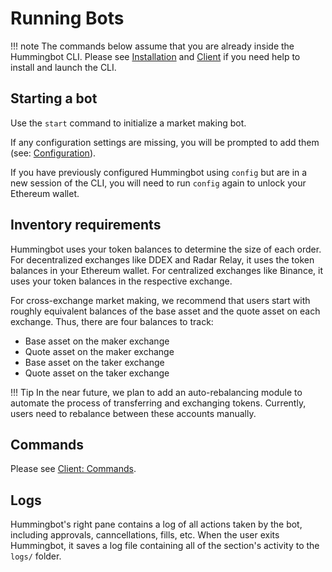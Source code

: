 # Running Bots

!!! note
    The commands below assume that you are already inside the Hummingbot CLI. Please see [Installation](/installation) and [Client](/client) if you need help to install and launch the CLI.

## Starting a bot

Use the `start` command to initialize a market making bot. 

If any configuration settings are missing, you will be prompted to add them (see: [Configuration](/configuration/)). 

If you have previously configured Hummingbot using `config` but are in a new session of the CLI, you will need to run `config` again to unlock your Ethereum wallet.

## Inventory requirements

Hummingbot uses your token balances to determine the size of each order. For decentralized exchanges like DDEX and Radar Relay, it uses the token balances in your Ethereum wallet. For centralized exchanges like Binance, it uses your token balances in the respective exchange.

For cross-exchange market making, we recommend that users start with roughly equivalent balances of the base asset and the quote asset on each exchange. Thus, there are four balances to track:
* Base asset on the maker exchange
* Quote asset on the maker exchange
* Base asset on the taker exchange
* Quote asset on the taker exchange

!!! Tip
    In the near future, we plan to add an auto-rebalancing module to automate the process of transferring and exchanging tokens. Currently, users need to rebalance between these accounts manually.

## Commands

Please see [Client: Commands](/client#commands).

## Logs

Hummingbot's right pane contains a log of all actions taken by the bot, including approvals, canncellations, fills, etc. When the user exits Hummingbot, it saves a log file containing all of the section's activity to the `logs/` folder.